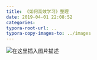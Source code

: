 ```yaml
---
title: 《如何高效学习》整理
date: 2019-04-01 22:08:52
categories:
typora-root-url: ..
typora-copy-images-to: ../images
---
```


![在这里插入图片描述](https://img-blog.csdnimg.cn/20190401220833573.png)
